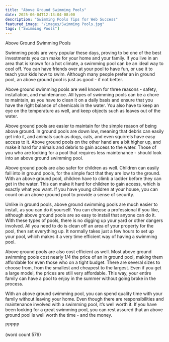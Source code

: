 ```yaml
---
title: "Above Ground Swimming Pools"
date: 2025-06-04T12:13:04-08:00
description: "Swimming Pools Tips for Web Success"
featured_image: "/images/Swimming Pools.jpg"
tags: ["Swimming Pools"]
---
```


Above Ground Swimming Pools

Swimming pools are very popular these days, proving to be one of the best investments you can make for your home and your family.  If you live in an area that is known for a hot climate, a swimming pool can be an ideal way to cool off.  You can have friends over at your pool to have fun, or use it to teach your kids how to swim.  Although many people prefer an in ground pool, an above ground pool is just as good - if not better.

Above ground swimming pools are well known for three reasons - safety, installation, and maintenance.  All types of swimming pools can be a chore to maintain, as you have to clean it on a daily basis and ensure that you have the right balance of chemicals in the water.  You also have to keep an eye on the temperature as well, and keep objects such as leaves out of the water.

Above ground pools are easier to maintain for the simple reason of being above ground.  In ground pools are down low, meaning that debris can easily get into it, and animals such as dogs, cats, and even squirrels have easy access to it.  Above ground pools on the other hand are a bit higher up, and make it hard for animals and debris to gain access to the water.  Those of you who are looking for a pool that requires less maintenance - should look into an above ground swimming pool.

Above ground pools are also safer for children as well.  Children can easily fall into in ground pools, for the simple fact that they are low to the ground.  With an above ground pool, children have to climb a ladder before they can get in the water.  This can make it hard for children to gain access, which is exactly what you want.  If you have young children at your house, you can count on an above ground pool to provide a sense of security.

Unlike in ground pools, above ground swimming pools are much easier to install, as you can do it yourself.  You can choose a professional if you like, although above ground pools are so easy to install that anyone can do it.  With these types of pools, there is no digging up your yard or other dangers involved.  All you need to do is clean off an area of your property for the pool, then set everything up.  It normally takes just a few hours to set up your pool, which makes it a very time efficient way of having a swimming pool.

Above ground pools are also cost efficient as well.  Most above ground swimming pools cost nearly 1/4 the price of an in ground pool, making them affordable for even those who on a tight budget.  There are several sizes to choose from, from the smallest and cheapest to the largest.  Even if you get a large model, the prices are still very affordable.  This way, your entire family can have a pool to enjoy in the summer without going broke in the process.

With an above ground swimming pool, you can spend quality time with your family without leaving your home.  Even though there are responsibilities and maintenance involved with a swimming pool, it’s well worth it.  If you have been looking for a great swimming pool, you can rest assured that an above ground pool is well worth the time - and the money.

PPPPP

(word count 579)
